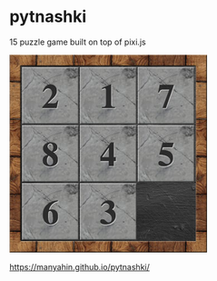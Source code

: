 # pytnashki

15 puzzle game built on top of pixi.js

![screenshot](images/screen.png)

https://manyahin.github.io/pytnashki/
